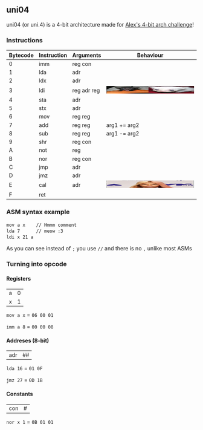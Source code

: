 ## uni04
uni04 (or uni.4) is a 4-bit architecture made for [Alex's 4-bit arch challenge](http://207.180.202.42/common/events/4bit-1.html)!

### Instructions

| Bytecode | Instruction | Arguments     | Behaviour    |
| -------- | ----------- | ------------- | ------------ |
| 0        | imm         | reg con       |              |
| 1        | lda         | adr           |              |
| 2        | ldx         | adr           |              |
| 3        | ldi         | reg adr reg   | <img src="scrunkly.jpg" width="300" height="20"> |
| 4        | sta         | adr           |              |
| 5        | stx         | adr           |              |
| 6        | mov         | reg reg       |              |
| 7        | add         | reg reg       | arg1 += arg2 |
| 8        | sub         | reg reg       | arg1 -= arg2 |
| 9        | shr         | reg con       |              |
| A        | not         | reg           |              |
| B        | nor         | reg con       |              |
| C        | jmp         | adr           |              |
| D        | jmz         | adr           |              |
| E        | cal         | adr           | <img src="niki.png" width="300" height="20"> |
| F        | ret         |               |              |

### ASM syntax example

```
mov a x    // Hmmm comment
lda 7      // meow :3
ldi x 21 a
```

As you can see instead of `;` you use `//` and there is no `,` unlike most ASMs

### Turning into opcode

#### Registers

| | |
|-|-|
|a|0|
|x|1|

`mov a x` = `06 00 01`

`imm a 8` = `00 00 08`

#### Addreses (8-bit)

|   |   |
|---|---|
|adr|## |

`lda 16` = `01 0F`

`jmz 27` = `0D 1B`

#### Constants

|   |   |
|---|---|
|con|#  |

`nor x 1` = `0B 01 01`
